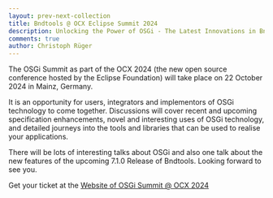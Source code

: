```yaml
---
layout: prev-next-collection
title: Bndtools @ OCX Eclipse Summit 2024
description: Unlocking the Power of OSGi - The Latest Innovations in Bndtools 
comments: true
author: Christoph Rüger
---
```


The OSGi Summit as part of the OCX 2024 (the new open source conference hosted by the Eclipse Foundation) will take place on 22 October 2024 in Mainz, Germany.

It is an opportunity for users, integrators and implementors of OSGi technology to come together. Discussions will cover recent and upcoming specification enhancements, novel and interesting uses of OSGi technology, and detailed journeys into the tools and libraries that can be used to realise your applications.

There will be lots of interesting talks about OSGi and also one talk about the new features of the upcoming 7.1.0 Release of Bndtools.
Looking forward to see you.

Get your ticket at the [Website of OSGi Summit @ OCX 2024](https://www.ocxconf.org/event/778b82cc-6834-48a4-a58e-f883c5a7b8c9/websitePage:d1390b61-107a-45fc-a1aa-a88cee0cd893)
